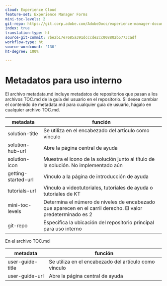 ```yaml
---
cloud: Experience Cloud
feature-set: Experience Manager Forms
mini-toc-levels: 2
git-repo: https://git.corp.adobe.com/AdobeDocs/experience-manager-document-security.es-ES
index: true
translation-type: ht
source-git-commit: 7be2b17e7685a391dcccde2cc008802b5773cadf
workflow-type: ht
source-wordcount: '130'
ht-degree: 100%

---
```



# Metadatos para uso interno

El archivo metadata.md incluye metadatos de repositorios que pasan a los archivos TOC.md de la guía del usuario en el repositorio. Si desea cambiar el contenido de metadata.md para cualquier guía de usuario, hágalo en cualquier archivo TOC.md.

| metadata | función |
|--- |--- |
| solution-title | Se utiliza en el encabezado del artículo como vínculo |
| solution-hub-url | Abre la página central de ayuda |
| solution-icon | Muestra el icono de la solución junto al título de la solución. No implementado aún |
| getting-started-url | Vínculo a la página de introducción de ayuda |
| tutorials-url | Vínculo a videotutoriales, tutoriales de ayuda o tutoriales de KT |
| mini-toc-levels | Determina el número de niveles de encabezado que aparecen en el carril derecho. El valor predeterminado es 2 |
| git-repo | Especifica la ubicación del repositorio principal para uso interno |

En el archivo TOC.md

| metadata | función |
|--- |--- |
| user-guide-title | Se utiliza en el encabezado del artículo como vínculo |
| user-guide-url | Abre la página central de ayuda |
